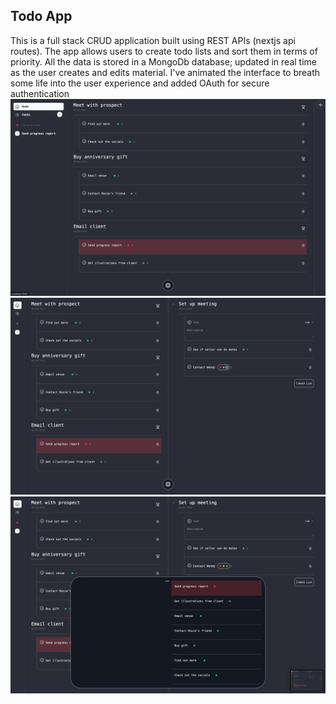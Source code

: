 ## Todo App
This is a full stack CRUD application built using REST APIs (nextjs api routes). The app allows users to create todo lists and sort them in terms of priority.
All the data is stored in a MongoDb database; updated in real time as the user creates and edits material.
I've animated the interface to breath some life into the user experience and added OAuth for secure authentication
![Page Image](/public/1.png)
![Page Image](/public/2.png)
![Page Image](/public/3.png)
